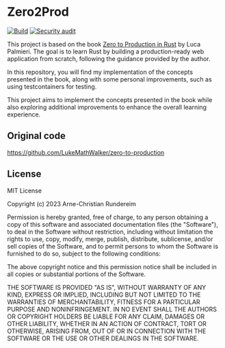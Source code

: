 # Zero2Prod

[![Build](https://github.com/acr92/zero2prod_rs/actions/workflows/general.yml/badge.svg)](https://github.com/acr92/zero2prod_rs/actions/workflows/general.yml)
[![Security audit](https://github.com/acr92/zero2prod_rs/actions/workflows/audit.yml/badge.svg)](https://github.com/acr92/zero2prod_rs/actions/workflows/audit.yml)

This project is based on the book [Zero to Production in Rust](https://www.zero2prod.com) by Luca Palmieri. The goal is to learn Rust by building a production-ready web application from scratch, following the guidance provided by the author.

In this repository, you will find my implementation of the concepts presented in the book, along with some personal improvements, such as using testcontainers for testing.

This project aims to implement the concepts presented in the book while also exploring additional improvements to enhance the overall learning experience.

## Original code

https://github.com/LukeMathWalker/zero-to-production

## License

MIT License

Copyright (c) 2023 Arne-Christian Rundereim

Permission is hereby granted, free of charge, to any person obtaining a copy
of this software and associated documentation files (the "Software"), to deal
in the Software without restriction, including without limitation the rights
to use, copy, modify, merge, publish, distribute, sublicense, and/or sell
copies of the Software, and to permit persons to whom the Software is
furnished to do so, subject to the following conditions:

The above copyright notice and this permission notice shall be included in all
copies or substantial portions of the Software.

THE SOFTWARE IS PROVIDED "AS IS", WITHOUT WARRANTY OF ANY KIND, EXPRESS OR
IMPLIED, INCLUDING BUT NOT LIMITED TO THE WARRANTIES OF MERCHANTABILITY,
FITNESS FOR A PARTICULAR PURPOSE AND NONINFRINGEMENT. IN NO EVENT SHALL THE
AUTHORS OR COPYRIGHT HOLDERS BE LIABLE FOR ANY CLAIM, DAMAGES OR OTHER
LIABILITY, WHETHER IN AN ACTION OF CONTRACT, TORT OR OTHERWISE, ARISING FROM,
OUT OF OR IN CONNECTION WITH THE SOFTWARE OR THE USE OR OTHER DEALINGS IN THE
SOFTWARE.
